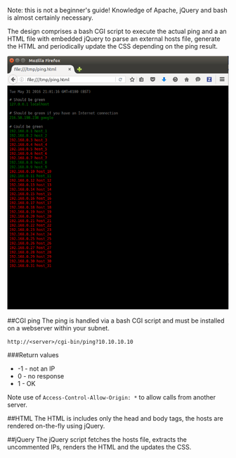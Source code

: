 Note: this is not a beginner's guide! Knowledge of Apache, jQuery and bash is
almost certainly necessary.

The design comprises a bash CGI script to execute the actual ping and a an HTML
file with embedded jQuery to parse an external hosts file, generate the HTML and
periodically update the CSS depending on the ping result.

![](firefox.png)

##CGI ping
The ping is handled via a bash CGI script and must be installed on a webserver within your subnet.
```
http://<server>/cgi-bin/ping?10.10.10.10
```

###Return values
- -1 - not an IP
- 0 - no response
- 1 - OK

Note use of `Access-Control-Allow-Origin: *` to allow calls from another server.

##HTML
The HTML is includes only the head and body tags, the hosts are rendered
on-the-fly using jQuery.

##jQuery
The jQuery script fetches the hosts file, extracts the uncommented IPs, renders
the HTML and the updates the CSS.
